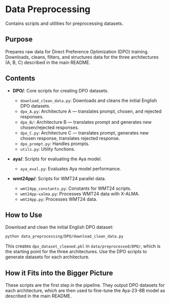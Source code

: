 # Data Preprocessing

Contains scripts and utilities for preprocessing datasets.

## Purpose

Prepares raw data for Direct Preference Optimization (DPO) training. Downloads, cleans, filters, and structures data for the three architectures (A, B, C) described in the main README.

## Contents

- **DPO/**: Core scripts for creating DPO datasets.  
  - `download_clean_data.py`: Downloads and cleans the initial English DPO datasets.  
  - `dpo_A.py`: Architecture A — translates prompt, chosen, and rejected responses.  
  - `dpo_B/`: Architecture B — translates prompt and generates new chosen/rejected responses.  
  - `dpo_C.py`: Architecture C — translates prompt, generates new chosen response, translates rejected response.  
  - `dpo_prompt.py`: Handles prompts.  
  - `utils.py`: Utility functions.  

- **aya/**: Scripts for evaluating the Aya model.  
  - `aya_eval.py`: Evaluates Aya model performance.  

- **wmt24pp/**: Scripts for WMT24 parallel data.  
  - `wmt24pp_constants.py`: Constants for WMT24 scripts.  
  - `wmt24pp-xalma.py`: Processes WMT24 data with X-ALMA.  
  - `wmt24pp.py`: Processes WMT24 data.  

## How to Use

Download and clean the initial English DPO dataset:

```bash
python data_preprocessing/DPO/download_clean_data.py
```

This creates `dpo_dataset_cleaned.pkl` in `data/preprocessed/DPO/`, which is the starting point for the three architectures. Use the DPO scripts to generate datasets for each architecture.

## How it Fits into the Bigger Picture

These scripts are the first step in the pipeline. They output DPO datasets for each architecture, which are then used to fine-tune the Aya-23-8B model as described in the main README.
